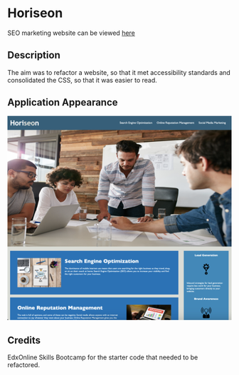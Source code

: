 # Horiseon

SEO marketing website can be viewed [here](https://leannecodes.github.io/market-website-refactor/)

## Description

The aim was to refactor a website, so that it met accessibility standards and consolidated the CSS, so that it was easier to read.

## Application Appearance

![Hoiseon Website](./assets/images/project-img.png)

## Credits

EdxOnline Skills Bootcamp for the starter code that needed to be refactored.
